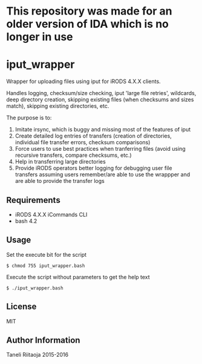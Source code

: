 # This repository was made for an older version of IDA which is no longer in use

iput_wrapper
========

Wrapper for uploading files using iput for iRODS 4.X.X clients.
             
Handles logging, checksum/size checking, iput 'large file retries', wildcards,
deep directory creation, skipping existing files (when checksums and sizes match),
skipping existing directories, etc.                                           
                                                                              
The purpose is to:                                                            

1. Imitate irsync, which is buggy and missing most of the features of iput   
2. Create detailed log entries of transfers (creation of directories,        
   individual file transfer errors, checksum comparisons)                    
3. Force users to use best practices when tranferring files (avoid using     
   recursive transfers, compare checksums, etc.)                             
4. Help in transferring large directories                                    
5. Provide iRODS operators better logging for debugging user file            
   transfers assuming users remember/are able to use the wrappper and        
   are able to provide the transfer logs                                     
                                                                              
Requirements
------------

* iRODS 4.X.X iCommands CLI
* bash 4.2

Usage
-----

Set the execute bit for the script
```
$ chmod 755 iput_wrapper.bash
```
Execute the script without parameters to get the help text
```
$ ./iput_wrapper.bash
```

License
-------

MIT

Author Information
------------------

Taneli Riitaoja 2015-2016  

